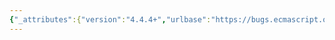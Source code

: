 ```yaml
---
{"_attributes":{"version":"4.4.4+","urlbase":"https://bugs.ecmascript.org/","maintainer":"dherman@mozilla.com"},"bug":{"bug_id":3485,"creation_ts":"2014-12-23 22:52:00 -0800","short_desc":"21.1.3.11: bad cross-reference","delta_ts":"2015-01-15 16:19:05 -0800","product":"Draft for 6th Edition","component":"editorial issue","version":"Rev 30: December 24, 2014 Draft","rep_platform":"All","op_sys":"All","bug_status":"RESOLVED","resolution":"FIXED","priority":"Normal","bug_severity":"normal","everconfirmed":true,"reporter":{"uid":"jmdyck","name":"Michael Dyck"},"assigned_to":{"uid":"allen","name":"Allen Wirfs-Brock"},"long_desc":[{"commentid":11232,"comment_count":0,"who":{"uid":"jmdyck","name":"Michael Dyck"},"bug_when":"2014-12-23 22:52:25 -0800","thetext":"In 21.1.3.11 \"String.prototype.match ( regexp )\",\nstep 7 says:\n    Let rx be RegExpCreate(regexp, undefined) (see .2.3.3).\n\nChange \".2.3.3\" to \"21.2.3.3\" (or \"21.2.3.3.3\")."},{"commentid":11273,"comment_count":1,"who":{"uid":"allen","name":"Allen Wirfs-Brock"},"bug_when":"2014-12-30 16:47:27 -0800","thetext":"fixed in rev31 editor's draft"},{"commentid":11446,"comment_count":2,"who":{"uid":"allen","name":"Allen Wirfs-Brock"},"bug_when":"2015-01-15 16:19:05 -0800","thetext":"In Rev31"}]}}
---
```

